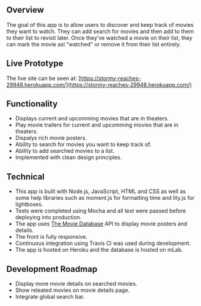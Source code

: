 
## Overview
The goal of this app is to allow users to discover and keep track of movies they want to watch. They can add search for movies and then add to them to their list to revisit later. Once they've watched a movie on their list, they can mark the movie asl "watched" or remove it from their list entirely.

## Live Prototype
The live site can be seen at: [https://stormy-reaches-29948.herokuapp.com/](https://stormy-reaches-29948.herokuapp.com/)

## Functionality
* Displays current and upcomming movies that are in theaters.
* Play movie trailers for current and upcomming movies that are in theaters.
* Dispalys rich movie posters.
* Ability to search for movies you want to keep track of.
* Ability to add searched movies to a list.
* Implemented with clean design principles.

## Technical
* This app is built with Node.js, JavaScript, HTML and CSS as well as some help libraries such as moment.js for formatting time and lity.js for lightboxes.
* Tests were completed using Mocha and all test were passed before deploying into production.
* The app uses [The Movie Database](https://www.themoviedb.org/) API to display movie posters and details.
* The front is fully responsive.
* Continuous integration using Travis CI was used during development.
* The app is hosted on Heroku and the database is hosted on mLab.

## Development Roadmap
* Display more movie details on searched movies.
* Show releated movies on movie details page.
* Integrate global search bar.

